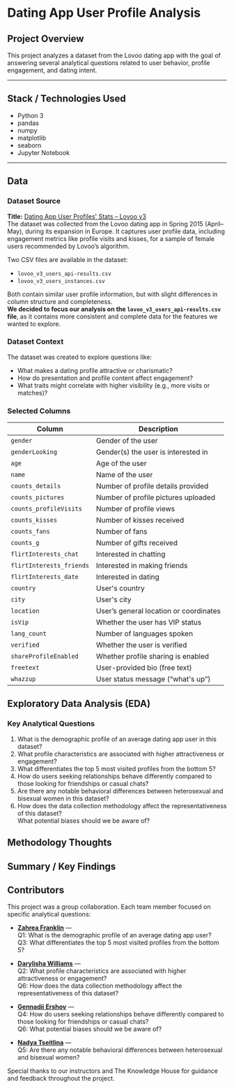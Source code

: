 # Dating App User Profile Analysis

## Project Overview

This project analyzes a dataset from the Lovoo dating app with the goal of answering several analytical questions related to user behavior, profile engagement, and dating intent.

---

## Stack / Technologies Used

- Python 3
- pandas
- numpy
- matplotlib
- seaborn
- Jupyter Notebook

---

## Data

### Dataset Source

**Title:** [Dating App User Profiles' Stats – Lovoo v3](https://www.kaggle.com/datasets/jmmvutu/dating-app-lovoo-user-profiles/data)  
The dataset was collected from the Lovoo dating app in Spring 2015 (April–May), during its expansion in Europe. It captures user profile data, including engagement metrics like profile visits and kisses, for a sample of female users recommended by Lovoo’s algorithm.

Two CSV files are available in the dataset:

- `lovoo_v3_users_api-results.csv`
- `lovoo_v3_users_instances.csv`

Both contain similar user profile information, but with slight differences in column structure and completeness.  
**We decided to focus our analysis on the `lovoo_v3_users_api-results.csv` file**, as it contains more consistent and complete data for the features we wanted to explore.

### Dataset Context

The dataset was created to explore questions like:

- What makes a dating profile attractive or charismatic?
- How do presentation and profile content affect engagement?
- What traits might correlate with higher visibility (e.g., more visits or matches)?

### Selected Columns

| Column                  | Description                                             |
|-------------------------|---------------------------------------------------------|
| `gender`                | Gender of the user                                      |
| `genderLooking`         | Gender(s) the user is interested in                    |
| `age`                   | Age of the user                                         |
| `name`                  | Name of the user                                        |
| `counts_details`        | Number of profile details provided                      |
| `counts_pictures`       | Number of profile pictures uploaded                     |
| `counts_profileVisits`  | Number of profile views                                 |
| `counts_kisses`         | Number of kisses received                               |
| `counts_fans`           | Number of fans                                          |
| `counts_g`              | Number of gifts received                                |
| `flirtInterests_chat`   | Interested in chatting                                  |
| `flirtInterests_friends`| Interested in making friends                            |
| `flirtInterests_date`   | Interested in dating                                    |
| `country`               | User's country                                          |
| `city`                  | User's city                                             |
| `location`              | User’s general location or coordinates                  |
| `isVip`                 | Whether the user has VIP status                         |
| `lang_count`            | Number of languages spoken                              |
| `verified`              | Whether the user is verified                            |
| `shareProfileEnabled`   | Whether profile sharing is enabled                      |
| `freetext`              | User-provided bio (free text)                           |
| `whazzup`               | User status message (“what's up”)                       |

## Exploratory Data Analysis (EDA)

### Key Analytical Questions

1. What is the demographic profile of an average dating app user in this dataset?
2. What profile characteristics are associated with higher attractiveness or engagement?
3. What differentiates the top 5 most visited profiles from the bottom 5?
4. How do users seeking relationships behave differently compared to those looking for friendships or casual chats?
5. Are there any notable behavioral differences between heterosexual and bisexual women in this dataset?
6. How does the data collection methodology affect the representativeness of this dataset?  
   What potential biases should we be aware of?

## Methodology Thoughts

## Summary / Key Findings

## Contributors

This project was a group collaboration. Each team member focused on specific analytical questions:

- [**Zahrea Franklin**](https://github.com/zahreafranklin) —  
  Q1: What is the demographic profile of an average dating app user?  
  Q3: What differentiates the top 5 most visited profiles from the bottom 5?

- [**Darylisha Williams**](https://github.com/dwilliams170) —  
  Q2: What profile characteristics are associated with higher attractiveness or engagement?  
  Q6: How does the data collection methodology affect the representativeness of this dataset?

- [**Gennadii Ershov**](https://github.com/imwaymaran) —  
  Q4: How do users seeking relationships behave differently compared to those looking for friendships or casual chats?  
  Q6: What potential biases should we be aware of?

- [**Nadya Tseitlina**](https://github.com/NadyaT-hub) —  
  Q5: Are there any notable behavioral differences between heterosexual and bisexual women?

Special thanks to our instructors and The Knowledge House for guidance and feedback throughout the project.